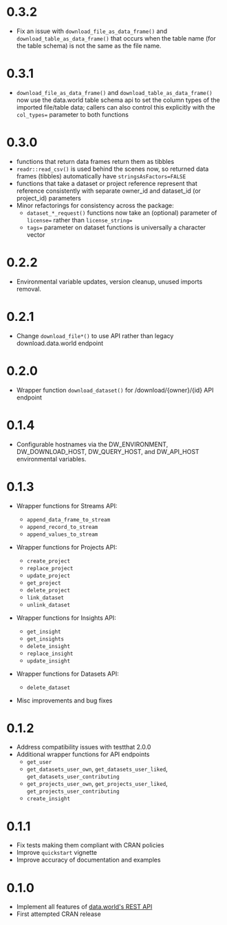 # 0.3.2

* Fix an issue with `download_file_as_data_frame()` and `download_table_as_data_frame()`
that occurs when the table name (for the table schema) is not the same as the file name.

# 0.3.1

* `download_file_as_data_frame()` and `download_table_as_data_frame()` now use the data.world
  table schema api to set the column types of the imported file/table data; callers can also control
  this explicitly with the `col_types=` parameter to both functions

# 0.3.0

* functions that return data frames return them as tibbles
* `readr::read_csv()` is used behind the scenes now, so returned data frames (tibbles)
  automatically have `stringsAsFactors=FALSE`
* functions that take a dataset or project reference represent that reference consistently
  with separate owner_id and dataset_id (or project_id) parameters
* Minor refactorings for consistency across the package:
  * `dataset_*_request()` functions now take an (optional) parameter of `license=` rather than `license_string=`
  * `tags=` parameter on dataset functions is universally a character vector

# 0.2.2

* Environmental variable updates, version cleanup, unused imports removal.

# 0.2.1

* Change `download_file*()` to use API rather than legacy download.data.world endpoint

# 0.2.0

* Wrapper function `download_dataset()` for /download/{owner}/{id} API endpoint

# 0.1.4

* Configurable hostnames via the DW_ENVIRONMENT, DW_DOWNLOAD_HOST, DW_QUERY_HOST, and DW_API_HOST environmental variables.

# 0.1.3

* Wrapper functions for Streams API:
  * `append_data_frame_to_stream`
  * `append_record_to_stream`
  * `append_values_to_stream`

* Wrapper functions for Projects API:
  * `create_project`
  * `replace_project`
  * `update_project`
  * `get_project`
  * `delete_project`
  * `link_dataset`
  * `unlink_dataset`

* Wrapper functions for Insights API:
  * `get_insight`
  * `get_insights`
  * `delete_insight`
  * `replace_insight`
  * `update_insight`

* Wrapper functions for Datasets API:
  * `delete_dataset`

* Misc improvements and bug fixes

# 0.1.2

* Address compatibility issues with testthat 2.0.0
* Additional wrapper functions for API endpoints
  * `get_user`
  * `get_datasets_user_own`, `get_datasets_user_liked`, `get_datasets_user_contributing`
  * `get_projects_user_own`, `get_projects_user_liked`, `get_projects_user_contributing`
  * `create_insight`

# 0.1.1

* Fix tests making them compliant with CRAN policies
* Improve `quickstart` vignette
* Improve accuracy of documentation and examples

# 0.1.0

* Implement all features of [data.world's REST API](https://docs.data.world/documentation/api)
* First attempted CRAN release
